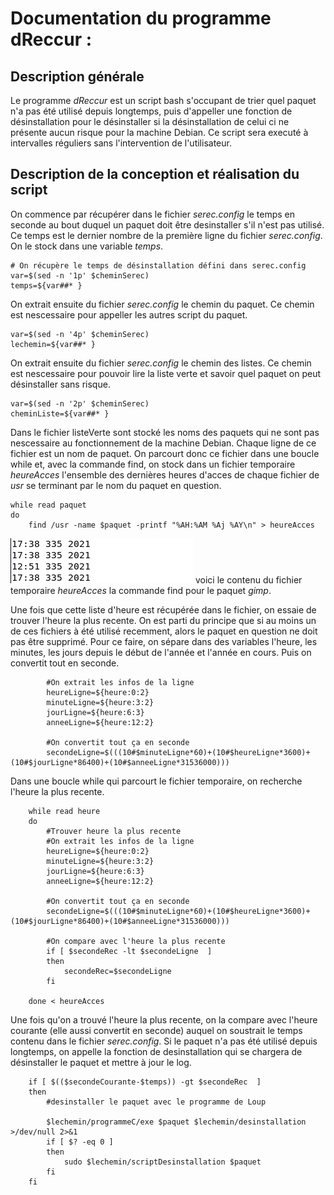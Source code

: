 # Documentation du programme dReccur :

## Description générale
Le programme _dReccur_ est un script bash s'occupant de trier quel paquet n'a pas été utilisé depuis longtemps, puis d'appeller une fonction de désinstallation pour le désinstaller si la désinstallation de celui ci ne présente aucun risque pour la machine Debian.
Ce script sera executé à intervalles réguliers sans l'intervention de l'utilisateur.

## Description de la conception et réalisation du script
On commence par récupérer dans le fichier _serec.config_ le temps en seconde au bout duquel un paquet doit être desinstaller s'il n'est pas utilisé.
Ce temps est le dernier nombre de la première ligne du fichier _serec.config_.
On le stock dans une variable _temps_.

```
# On récupère le temps de désinstallation défini dans serec.config
var=$(sed -n '1p' $cheminSerec)
temps=${var##* }
```

On extrait ensuite du fichier _serec.config_ le chemin du paquet. Ce chemin est nescessaire pour appeller les autres script du paquet.

```
var=$(sed -n '4p' $cheminSerec)
lechemin=${var##* }
```

On extrait ensuite du fichier _serec.config_ le chemin des listes. Ce chemin est nescessaire pour pouvoir lire la liste verte et savoir quel paquet on peut désinstaller sans risque.

```
var=$(sed -n '2p' $cheminSerec)
cheminListe=${var##* }
```

Dans le fichier listeVerte sont stocké les noms des paquets qui ne sont pas nescessaire au fonctionnement de la machine Debian.
Chaque ligne de ce fichier est un nom de paquet.
On parcourt donc ce fichier dans une boucle while et, avec la commande find, on stock dans un fichier temporaire _heureAcces_ l'ensemble des dernières heures d'acces de chaque fichier de _usr_ se terminant par le nom du paquet en question.

```
while read paquet
do
    find /usr -name $paquet -printf "%AH:%AM %Aj %AY\n" > heureAcces
```

![alt text](./Image/contenuHeureAcces_serecConfig.png) voici le contenu du fichier temporaire _heureAcces_ la commande find pour le paquet _gimp_.

Une fois que cette liste d'heure est récupérée dans le fichier, on essaie de trouver l'heure la plus recente. On est parti du principe que si au moins un de ces fichiers à été utilisé recemment, alors le paquet en question ne doit pas être supprimé.
Pour ce faire, on sépare dans des variables l'heure, les minutes, les jours depuis le début de l'année et l'année en cours. Puis on convertit tout en seconde.

```
        #On extrait les infos de la ligne
        heureLigne=${heure:0:2}
        minuteLigne=${heure:3:2}
        jourLigne=${heure:6:3}
        anneeLigne=${heure:12:2}

        #On convertit tout ça en seconde
        secondeLigne=$(((10#$minuteLigne*60)+(10#$heureLigne*3600)+(10#$jourLigne*86400)+(10#$anneeLigne*31536000)))
```

Dans une boucle while qui parcourt le fichier temporaire, on recherche l'heure la plus recente.

```
    while read heure
    do
        #Trouver heure la plus recente
        #On extrait les infos de la ligne
        heureLigne=${heure:0:2}
        minuteLigne=${heure:3:2}
        jourLigne=${heure:6:3}
        anneeLigne=${heure:12:2}

        #On convertit tout ça en seconde
        secondeLigne=$(((10#$minuteLigne*60)+(10#$heureLigne*3600)+(10#$jourLigne*86400)+(10#$anneeLigne*31536000)))

        #On compare avec l'heure la plus recente
        if [ $secondeRec -lt $secondeLigne  ]
        then
            secondeRec=$secondeLigne
        fi

    done < heureAcces
```

Une fois qu'on a trouvé l'heure la plus recente, on la compare avec l'heure courante (elle aussi convertit en seconde) auquel on soustrait le temps contenu dans le fichier _serec.config_.
Si le paquet n'a pas été utilisé depuis longtemps, on appelle la fonction de desinstallation qui se chargera de désinstaller le paquet et mettre à jour le log.

```
    if [ $(($secondeCourante-$temps)) -gt $secondeRec  ]
    then
        #desinstaller le paquet avec le programme de Loup
        
        $lechemin/programmeC/exe $paquet $lechemin/desinstallation >/dev/null 2>&1
        if [ $? -eq 0 ]
        then
            sudo $lechemin/scriptDesinstallation $paquet
        fi
    fi
```
